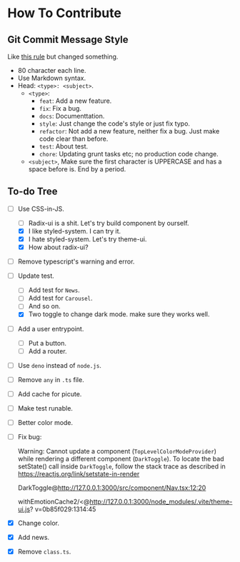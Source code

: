 How To Contribute
===============================================================================

Git Commit Message Style
-------------------------------------------------------------------------------

Like [this rule][joshbuchea/git-commit-message] but changed something.

* 80 character each line.
* Use Markdown syntax.
* Head: `<type>: <subject>`.
  * `<type>`:
    * `feat`: Add a new feature.
    * `fix`: Fix a bug.
    * `docs`: Documenttation.
    * `style`: Just change the code's style or just fix typo.
    * `refactor`: Not add a new feature, neither fix a bug. Just make code
      clear than before.
    * `test`: About test.
    * `chore`: Updating grunt tasks etc; no production code change.
  * `<subject>`, Make sure the first character is UPPERCASE and has a space
    before is. End by a period.

To-do Tree
-------------------------------------------------------------------------------
- [ ] Use CSS-in-JS.
  - [ ] Radix-ui is a shit. Let's try build component by ourself.
  - [x] I like styled-system. I can try it.
  - [x] I hate styled-system. Let's try theme-ui.
  - [x] How about radix-ui?
- [ ] Remove typescript's warning and error.
- [ ] Update test.
  - [ ] Add test for `News`.
  - [ ] Add test for `Carousel`.
  - [ ] And so on.
  - [x] Two toggle to change dark mode. make sure they works well.
- [ ] Add a user entrypoint.
  - [ ] Put a button.
  - [ ] Add a router.
- [ ] Use `deno` instead of `node.js`.
- [ ] Remove `any` in `.ts` file.
- [ ] Add cache for picute.
- [ ] Make test runable.
- [ ] Better color mode.
- [ ] Fix bug:

  Warning: Cannot update a component (`TopLevelColorModeProvider`) while
  rendering a different component (`DarkToggle`). To locate the bad setState()
  call inside `DarkToggle`, follow the stack trace as described in
  https://reactjs.org/link/setstate-in-render

  DarkToggle@http://127.0.0.1:3000/src/component/Nav.tsx:12:20

  withEmotionCache2/<@http://127.0.0.1:3000/node_modules/.vite/theme-ui.js?
  v=0b85f029:1314:45
- [x] Change color.
- [x] Add news.
- [x] Remove `class.ts`.

[joshbuchea/git-commit-message]: https://gist.github.com/joshbuchea/6f47e86d2510bce28f8e7f42ae84c716
